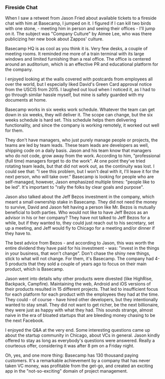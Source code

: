 ### Fireside Chat

When I saw a retweet from Jason Fried about available tickets to a fireside chat with him at Basecamp, I jumped on it. I figured if I can kill two birds with one stone, - meeting him in person and seeing their offices - I'll jump on it. The subject was "Company Culture" by Aimee Lee, who was there publicizing her new book about Zappos' culture.

Basecamp HQ is as cool as you think it is. Very few desks, a couple of meeting rooms. It reminded me more of a train terminal with its large windows and limited furnishing than a real office. The office is centered around an auditorium, which is an effective PR and educational platform for the company.

I enjoyed looking at the walls covered with postcards from employees all over the world, but I especially liked David's Green Card approval notice from the USCIS from 2015. I laughed out loud when I noticed it, as I had to go through similar hassle myself, but mine is safely guarded with my documents at home.

Basecamp works in six weeks work schedule. Whatever the team can get down in six weeks, they will deliver it. The scope can change, but the six weeks schedule is hard set. This schedule helps them delivering functionality, and since the company is working remotely, it worked out well for them.

They don't have managers, who just purely manage people or projects, the teams are led by team leads. These team leads are developers as well, shipping code on a daily basis. Jason and his team know that managers who do not code, grow away from the work. According to him, "professional (full time) managers forget to do the work".
At one point they've tried rotating team leads, but that did not work out, as the continuity was lost. I could see that: "I see this problem, but I won't deal with it, I'll leave it for the next person, who will take over." Basecamp is looking for people who are self-managed, however, Jason emphasized multiple times: "people like to be led". It's important to "rally the folks by clear goals and purpose".

Jason also talked about the Jeff Bezos investment in the company, which meant a small ownership stake in Basecamp. They did not need the money to survive, David and Jason felt having a person like Mr. Bezos is mutually beneficial to both parties. Who would not like to have Jeff Bezos as an advisor in his or her company? They have not talked to Jeff Bezos for a while, but if they wanted to, they could just reach out to his secretary, set up a meeting, and Jeff would fly to Chicago for a meeting and/or dinner if they have to.

The best advice from Bezos - and according to Jason, this was worth the entire dividend they have paid for his investment - was: "invest in the things in your business, that won't change". Don't chase the shiny new things, stick to what will not change. For them, it's Basecamp. The company had 4-5 products that they sold a couple of years ago to focus on their main product, which is Basecamp.

Jason went into details why other products were divested (like HighRise, Backpack, Campfire). Maintaining the web, Android and iOS versions of their products resulted in 15 different projects. That led to insufficient focus for each platform for each product with the employees they had at the time. They could - of course - have hired other developers, but they intentionally wanted to stay small. They did not want to get richer, be the next billionaire, they were just as happy with what they had. This sounds strange, almost naive in the era of bloated startups that are bleeding money chasing to be the next Facebook.

I enjoyed the Q&A at the very end. Some interesting questions came up about the startup community in Chicago, about VCs in general. Jason kindly offered to stay as long as everybody's questions were answered. Really a courteous offer, considering it was after 8 pm on a Friday night.

Oh, yes, and one more thing: Basecamp has 130 thousand paying customers. It's a remarkable achievement by a company that has never taken VC money, was profitable from the get-go, and created an exciting app in the "not-so-exciting" domain of project management.
